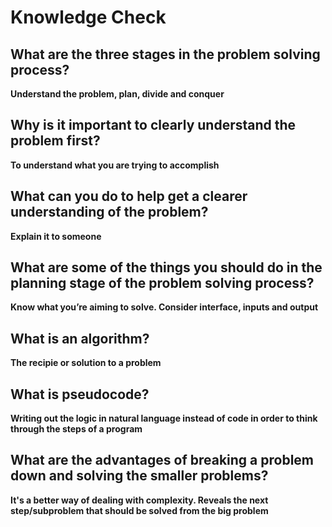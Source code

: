 # Knowledge Check

## What are the three stages in the problem solving process?
**Understand the problem, plan, divide and conquer**
## Why is it important to clearly understand the problem first?
**To understand what you are trying to accomplish**
## What can you do to help get a clearer understanding of the problem?
**Explain it to someone**
## What are some of the things you should do in the planning stage of the problem solving process?
**Know what you’re aiming to solve. Consider interface, inputs and output**
## What is an algorithm?
**The recipie or solution to a problem**
## What is pseudocode?
**Writing out the logic in natural language instead of code in order to think through the steps of a program**
## What are the advantages of breaking a problem down and solving the smaller problems?
**It's a better way of dealing with complexity. Reveals the next step/subproblem that should be solved from the big problem**